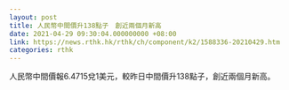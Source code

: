 ```yaml
---
layout: post
title: 人民幣中間價升138點子　創近兩個月新高
date: 2021-04-29 09:30:04.000000000 +08:00
link: https://news.rthk.hk/rthk/ch/component/k2/1588336-20210429.htm
categories: rthk
---
```


人民幣中間價報6.4715兌1美元，較昨日中間價升138點子，創近兩個月新高。
